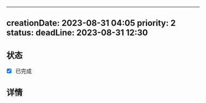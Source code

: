 
---
creationDate: 2023-08-31 04:05
priority: 2
status: 
deadLine: 2023-08-31 12:30 
---

## 状态
- [x] 已完成
## 详情